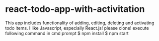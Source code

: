# react-todo-app-with-activitation
This app includes functionality of adding, editing, deleting and activating todo items.
I like Javascript, especially React.js!
please clone!
execute following command in cmd prompt
$ npm install
$ npm start
